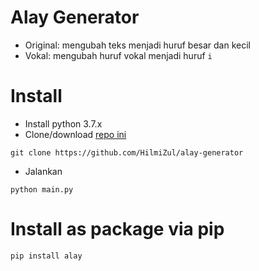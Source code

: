 # Alay Generator
* Original: mengubah teks menjadi huruf besar dan kecil
* Vokal: mengubah huruf vokal menjadi huruf ```i```

# Install
* Install python 3.7.x
* Clone/download [repo ini](https://github.com/HilmiZul/alay-generator)
```
git clone https://github.com/HilmiZul/alay-generator
```
* Jalankan
```
python main.py
```

# Install as package via pip
```
pip install alay
```